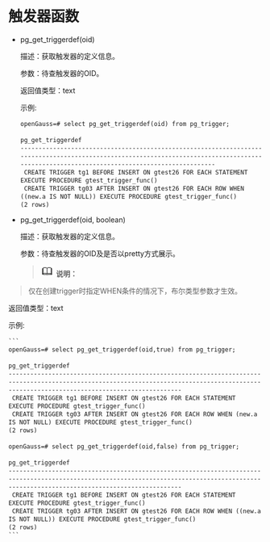 # 触发器函数<a name="ZH-CN_TOPIC_0289900144"></a>

-   pg\_get\_triggerdef\(oid\)

    描述：获取触发器的定义信息。

    参数：待查触发器的OID。

    返回值类型：text

    示例:

    ```
    openGauss=# select pg_get_triggerdef(oid) from pg_trigger;
                                                                                         pg_get_triggerdef
    --------------------------------------------------------------------------------------------------------------------------------------------------------------------------------------------
     CREATE TRIGGER tg1 BEFORE INSERT ON gtest26 FOR EACH STATEMENT EXECUTE PROCEDURE gtest_trigger_func()
     CREATE TRIGGER tg03 AFTER INSERT ON gtest26 FOR EACH ROW WHEN ((new.a IS NOT NULL)) EXECUTE PROCEDURE gtest_trigger_func()
    (2 rows)
    ```

-   pg\_get\_triggerdef\(oid, boolean\)

    描述：获取触发器的定义信息。

    参数：待查触发器的OID及是否以pretty方式展示。

    >![](public_sys-resources/icon-note.gif) **说明：** 
    >
>仅在创建trigger时指定WHEN条件的情况下，布尔类型参数才生效。
    
返回值类型：text
    
示例:
    
    ```
    openGauss=# select pg_get_triggerdef(oid,true) from pg_trigger;
                                                                                         pg_get_triggerdef
    --------------------------------------------------------------------------------------------------------------------------------------------------------------------------------------------
     CREATE TRIGGER tg1 BEFORE INSERT ON gtest26 FOR EACH STATEMENT EXECUTE PROCEDURE gtest_trigger_func()
     CREATE TRIGGER tg03 AFTER INSERT ON gtest26 FOR EACH ROW WHEN (new.a IS NOT NULL) EXECUTE PROCEDURE gtest_trigger_func()
    (2 rows)
    
    openGauss=# select pg_get_triggerdef(oid,false) from pg_trigger;
                                                                                         pg_get_triggerdef
    --------------------------------------------------------------------------------------------------------------------------------------------------------------------------------------------
     CREATE TRIGGER tg1 BEFORE INSERT ON gtest26 FOR EACH STATEMENT EXECUTE PROCEDURE gtest_trigger_func()
     CREATE TRIGGER tg03 AFTER INSERT ON gtest26 FOR EACH ROW WHEN ((new.a IS NOT NULL)) EXECUTE PROCEDURE gtest_trigger_func()
    (2 rows)
    ```


